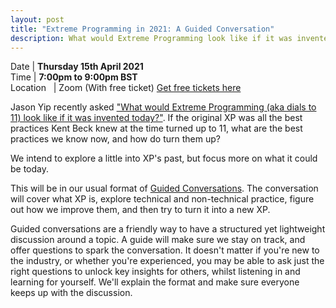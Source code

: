 ```yaml
---
layout: post
title: "Extreme Programming in 2021: A Guided Conversation"
description: What would Extreme Programming look like if it was invented today? Let's find out.
---
```


Date | **Thursday 15th April 2021** <br>
Time | **7:00pm to 9:00pm BST**<br>
Location &nbsp; | Zoom (With free ticket)
[Get free tickets here](https://www.eventbrite.com/e/codecraft-present-extreme-programming-in-2021-a-guided-conversation-tickets-148948949317)


Jason Yip recently asked ["What would Extreme Programming (aka dials to 11) look like if it was invented today?"](https://twitter.com/jchyip/status/1370723570586898436). If the original XP was all the best practices Kent Beck knew at the time turned up to 11, what are the best practices we know now, and how do turn them up?

We intend to explore a little into XP's past, but focus more on what it could be today.

This will be in our usual format of [Guided Conversations](http://guidedconversations.org/). The conversation will cover what XP is, explore technical and non-technical practice, figure out how we improve them, and then try to turn it into a new XP.

Guided conversations are a friendly way to have a structured yet lightweight discussion around a topic. A guide will make sure we stay on track, and offer questions to spark the conversation. It doesn't matter if you're new to the industry, or whether you're experienced, you may be able to ask just the right questions to unlock key insights for others, whilst listening in and learning for yourself. We'll explain the format and make sure everyone keeps up with the discussion.
